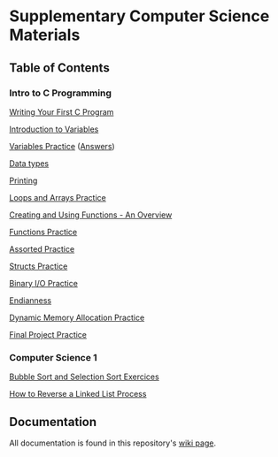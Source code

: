 # Supplementary Computer Science Materials

## Table of Contents

### Intro to C Programming

[Writing Your First C Program](src/intro-to-c/hello-world/hello-world.md)

[Introduction to Variables](src/intro-to-c/variables/variables-intro.md)

[Variables Practice](src/intro-to-c/variables/variables-practice.md) ([Answers](src/intro-to-c/variables/variables-practice-answers.md))

[Data types](src/intro-to-c/datatypes/datatypes-intro.md)

[Printing](src/intro-to-c/printing/printing.md)

[Loops and Arrays Practice](src/intro-to-c/arrays)

[Creating and Using Functions - An Overview](src/intro-to-c/functions/functions-intro.md)

[Functions Practice](src/intro-to-c/functions)

[Assorted Practice](src/intro-to-c/assorted)

[Structs Practice](src/intro-to-c/structs)

[Binary I/O Practice](src/intro-to-c/binary-io)

[Endianness](src/intro-to-c/endianness)

[Dynamic Memory Allocation Practice](src/intro-to-c/dma)

[Final Project Practice](src/intro-to-c/final-project)

### Computer Science 1

[Bubble Sort and Selection Sort Exercices](src/cs1/sorting/SortingQuiz.md)

[How to Reverse a Linked List Process](src/cs1/linked-lists/reverse-linked-list.md)

## Documentation

All documentation is found in this repository's [wiki page](https://github.com/Wiki-Knights/CS-Materials/wiki/Table-of-Contents).
